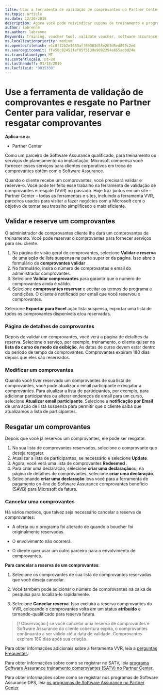```yaml
---
title: Usar a ferramenta de validação de comprovantes no Partner Center para cupons de treinamento e outros | Partner Center
ms.topic: article
ms.date: 12/20/2018
description: Agora você pode reivindicar cupons de treinamento e programas de garantia de software no Partner Center
author: labrenne
ms.author: labrenne
Keywords: training, voucher tool, validate voucher, software assurance claims, DPS, SATV
ms.localizationpriority: medium
ms.openlocfilehash: e1c8f12b2e3683aff69383d58e265d5ed895c2ed
ms.sourcegitcommit: ffe50c82451fef05f513de9092294e865ac0d24e
ms.translationtype: MT
ms.contentlocale: pt-BR
ms.lasthandoff: 01/18/2019
ms.locfileid: "9015330"
---
```

# <a name="use-the-voucher-validation-and-redemption-tool-in-partner-center-to-validate-reserve-and-redeem-vouchers"></a>Use a ferramenta de validação de comprovantes e resgate no Partner Center para validar, reservar e resgatar comprovantes 

**Aplica-se a:**

- Partner Center

Como um parceiro de Software Assurance qualificado, para treinamento ou serviços de planejamento da implantação, Microsoft compensa você fornecer esses serviços para clientes corporativos em troca de comprovantes obtêm com o Software Assurance.

Quando o cliente recebe um comprovantes, você precisará validar e reserve-o. Você pode ter feito esse trabalho na ferramenta de validação de comprovantes e resgate (VVR) no passado. Hoje traz juntos em um site – Partner Center – todas as ferramentas e sites, incluindo a ferramenta VVR, parceiros usados para visitar a fazer negócios com a Microsoft com o objetivo de tornar seu trabalho simplificado e mais eficiente.

## <a name="validate-and-reserve-a-voucher"></a>Validar e reserve um comprovantes

O administrador de comprovantes cliente lhe dará um comprovantes de treinamento. Você pode reservar o comprovantes para fornecer serviços para seu cliente.

1. Na página de visão geral de comprovantes, selecione **Validar e reserva** de uma ação de lista suspensa na parte superior da página. Isso abre o formulário de **comprovantes validar** .
2. No formulário, insira o número de comprovantes e email do administrador comprovantes.
3. Selecione **Validar comprovantes** para garantir que o número de comprovantes ainda é válido.
4. Selecione **comprovantes reservar** e aceitar os termos do programa e condições. O cliente é notificado por email que você reservou o comprovantes.

Selecione **Exportar para Excel** ação lista suspensa, exportar uma lista de todos os comprovantes disponíveis e/ou reservadas.

### <a name="voucher-details-page"></a>Página de detalhes de comprovantes

Depois de validar um comprovantes, você verá a página de detalhes da reserva. Selecione o serviço, por exemplo, treinamento, o cliente quiser na **lista do curso de modo de exibição**.
As datas de curso devem estar dentro do período de tempo da comprovantes. Comprovantes expiram 180 dias depois que eles são reservados.

### <a name="modify-a-voucher"></a>Modificar um comprovantes

Quando você tiver reservado um comprovantes de sua lista de comprovantes, você pode atualizar o email participante e resgatar a comprovantes. Para atualizar a lista de participantes, por exemplo, para adicionar participantes ou alterar endereços de email para um curso, selecione **Atualizar email participante**. Selecione a **notificação por Email** de uma ação de lista suspensa para permitir que o cliente saiba que atualizamos a lista de participantes.

## <a name="redeem-a-voucher"></a>Resgatar um comprovantes

Depois que você já reservou um comprovantes, ele pode ser resgatar. 
1. Na sua lista de comprovantes reservados, selecione o comprovante que deseja resgatar. 
2. Atualizar a lista de participantes, se necessário e selecione **Update**.
3. Agora, você verá uma lista de comprovantes **Redeemed** .
4. Para criar uma declaração, selecione **criar uma declaração**ou, na página de detalhes de comprovantes, selecione **criar uma declaração**.
5. Selecionando **criar uma declaração** leva você para a ferramenta de pagamento on-line do Software Assurance comprovantes benefício (SAVB) para Microsoft da fatura.


### <a name="cancel-a-voucher"></a>Cancelar uma comprovantes

Há vários motivos, que talvez seja necessário cancelar a reserva de comprovantes:

- A oferta ou o programa foi alterado de quando o boucher foi originalmente reservadas.

- O envolvimento não ocorrerá.

- O cliente quer usar um outro parceiro para o envolvimento de comprovantes.

**Para cancelar a reserva de um comprovantes**:

1. Selecione os comprovantes de sua lista de comprovantes reservadas que você deseja cancelar.

2. Você também pode adicionar o número de comprovantes na caixa de pesquisa para localizá-lo rapidamente. 

3. Selecione **Cancelar reserva**. Isso excluirá a reserva comprovantes do VVR, colocando o comprovantes volta em um status **atribuído** e tornando-qualificado para reserva futura.

>[! Observação:] se você cancelar uma reserva de comprovantes e Software Assurance do cliente cobertura expira, o comprovantes continuarão a ser válido até a data de validade. Comprovantes expiram 180 dias após sua criação.

Para obter informações adicionais sobre a ferramenta VVR, leia a [perguntas Frequentes](vvr-faq.md).

Para obter informações sobre como se registrar no SATV, leia [programa Software Assurance treinamento comprovantes (SATV) no Partner Center](software-assurance-satv.md).

Para obter informações sobre como se registrar nos programas de Software Assurance DPS, leia [os programas de Software Assurance no Partner Center](software-assurance-dps.md)


